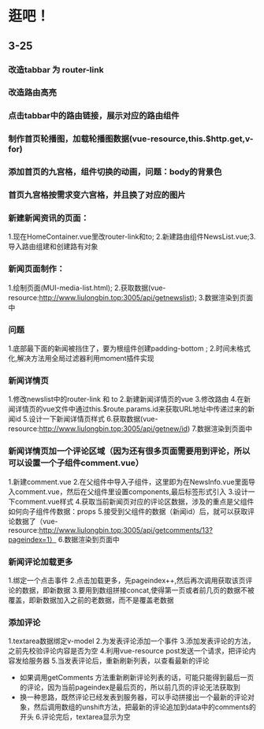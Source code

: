 # 逛吧！

## 3-25
### 改造tabbar 为 router-link
### 改造路由高亮
### 点击tabbar中的路由链接，展示对应的路由组件
### 制作首页轮播图，加载轮播图数据(vue-resource,this.$http.get,v-for)

### 添加首页的九宫格，组件切换的动画，问题：body的背景色

### 首页九宫格按需求变六宫格，并且换了对应的图片

### 新建新闻资讯的页面：
1.现在HomeContainer.vue里改router-link和to;
2.新建路由组件NewsList.vue;3.导入路由组建和创建路有对象

### 新闻页面制作：
1.绘制页面(MUI-media-list.html);
2.获取数据(vue-resource:http://www.liulongbin.top:3005/api/getnewslist);
3.数据渲染到页面中
### 问题
1.底部最下面的新闻被挡住了，要为根组件创建padding-bottom ;
2.时间未格式化,解决方法用全局过滤器利用moment插件实现

### 新闻详情页
1.修改newslist中的router-link 和 to
2.新建新闻详情页的vue
3.修改路由
4.在新闻详情页的vue文件中通过this.$route.params.id来获取URL地址中传递过来的新闻id
5.设计一下新闻详情页样式
6.获取数据(vue-resource:http://www.liulongbin.top:3005/api/getnew/id)
7.数据渲染到页面中

### 新闻详情页加一个评论区域（因为还有很多页面需要用到评论，所以可以设置一个子组件comment.vue）
1.新建comment.vue
2.在父组件中导入子组件，这里即为在NewsInfo.vue里面导入comment.vue，然后在父组件里设置components,最后标签形式引入
3.设计一下comment.vue样式
4.获取当前新闻页对应的评论区数据，涉及的重点是父组件如何向子组件传数据：props
5.接受到父组件的数据（新闻id）后，就可以获取评论数据了（vue-resource:http://www.liulongbin.top:3005/api/getcomments/13?pageindex=1）
6.数据渲染到页面中

### 新闻评论加载更多
1.绑定一个点击事件
2.点击加载更多，先pageindex++,然后再次调用获取该页评论的数据，即新数据
3.要用到数组拼接concat,使得第一页或者前几页的数据不被覆盖，即新数据加入之前的老数据，而不是覆盖老数据

### 添加评论
1.textarea数据绑定v-model
2.为发表评论添加一个事件
3.添加发表评论的方法，之前先校验评论内容是否为空
4.利用vue-resource post发送一个请求，把评论内容发给服务器
5.当发表评论后，重新刷新列表，以查看最新的评论
 + 如果调用getComments 方法重新刷新评论列表的话，可能只能得到最后一页的评论，因为当前pageindex是最后页的，所以前几页的评论无法获取到
 + 换一种思路，既然评论已经发表到服务器，可以手动拼接出一个最新的评论对象，然后调用数组的unshift方法，把最新的评论追加到data中的comments的开头
6.评论完后，textarea显示为空